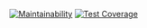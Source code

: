 [![Maintainability](https://api.codeclimate.com/v1/badges/7e16a478e3008a9ae2b6/maintainability)](https://codeclimate.com/github/Hippiek1ller/frontend-project-lvl1/maintainability)
[![Test Coverage](https://api.codeclimate.com/v1/badges/7e16a478e3008a9ae2b6/test_coverage)](https://codeclimate.com/github/Hippiek1ller/frontend-project-lvl1/test_coverage)
